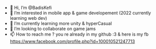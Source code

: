 - 👋 Hi, I’m @BadisKefi
- 👀 I’m interested in mobile app & game developement (2022 currently learning web dev)
- 🌱 I’m currently learning more unity & hyperCasual
- 💞️ I’m looking to collaborate on game jams
- 📫 How to reach me ? you re already in my github :3 & here is my fb https://www.facebook.com/profile.php?id=100010521247713

<!---
BadisKefi/BadisKefi is a ✨ special ✨ repository because its `README.md` (this file) appears on your GitHub profile.
You can click the Preview link to take a look at your changes.
--->
